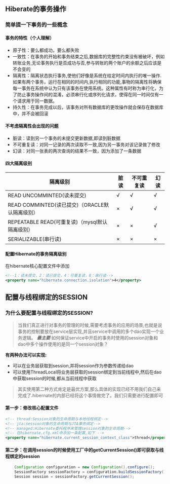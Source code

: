 ## Hiberate的事务操作

### 简单提一下事务的一些概念

#### 事务的特性（个人理解）
- 原子性：要么都成功，要么都失败
- 一致性：在事务的开始和事务结束之后,数据库的完整性约束没有被破坏，例如转账业务,无论事务执行是否成功与否,参与转账的两个账户的余额之后应该是不会变的
- 隔离性：隔离状态执行事务,使他们好像是系统在给定时间内执行的唯一操作.如果有两个事务，运行在相同的时间内,执行相同的功能,事物的隔离性将确保每一事务在系统中认为只有该事务在使用系统。这种属性有时称为串行化，为了防止事务操作间的混淆，必须串行化或序列化请求，使得在同一时间仅有一个请求用于同一数据。
- 持久性：在事务完成以后，该事务对所有数据库的更改操作就会保存在数据库中，并不会被回滚

#### 不考虑隔离性会出现的问题
- 脏读：读到另一个事务的未提交更新数据,即读到脏数据
- 不可重复读：对同一记录的两次读取不一致,因为另一事务对该记录做了修改
- 幻读：对同一张表的两次查询的结果不一致，因为添加了一条数据

#### 四大隔离级别
|  隔离级别 |脏读   |不可重复读   |幻读   |
| ------------ | ------------ | ------------ | ------------ |
| READ UNCOMMINTED(读未提交)  |√   |√   |√   |
| READ COMMINTED(读已提交)（ORACLE默认隔离级别）  | ×   |√    | √   |
| REPEATABLE READ(可重复读)（mysql默认隔离级别）  |  ×  | ×   |√   |
| SERIALIZABLE(串行读)  |  ×  |   × |  ×  |
#### 配置Hibernate的事务隔离级别
在hibernate核心配置文件中添加
```xml
<!--1：读未提交，2：读已提交，4：可重复读，8：串行读-->
<property name="hibernate.connection.isolation">4</property>
```


## 配置与线程绑定的SESSION

### 为什么要配置与线程绑定的SESSION?

>当我们真正进行对事务的管理的时候,需要考虑事务的应用的场景,也就是说事务的控制要放在service层实现,并且service中调用的多个dao实现一个业务逻辑。 ***最主要*** 如何保证service中开启的事务时使用的session对象和dao中多个操作使用的是同一个session对象？
 

**有两种办法可以实现:**


 - 可以在业务层获取到session,并将session作为参数传递给dao
 - 可以使用ThreadLocal将业务层获取的session绑定到当前线程中,然后在dao中获取session的时候,都从当前线程中获取
 
 >其实使用第二种方式肯定是最优方案,那么具体的实现已经不用我们自己来完成了.hibernate的内部已经将这个事情做完了。我们只需要进行配置即可

#### 第一步：修改核心配置文件
```xml
<!-- thread:Session对象的生命周期与本地线程绑定-->
<!-- jta:session对象的生命周期与JTA事务绑定-->
<!-- managed:Hibernate委托程序来管理session对象的生命周期-->
<!-- 在hibernate.cfg.xml中添加一条配置,如下 -->
<property name="hibernate.current_session_context_class">thread</property>
```

#### 第二步：在调用session的时候使用工厂中的getCurrentSession()即可获取与线程绑定的session
```java
	Configuration configuration = new Configuration().configure();
	SessionFactory sessionFactory = configuration.buildSessionFactory();
	Session session = sessionFactory.getCurrentSession();
```
